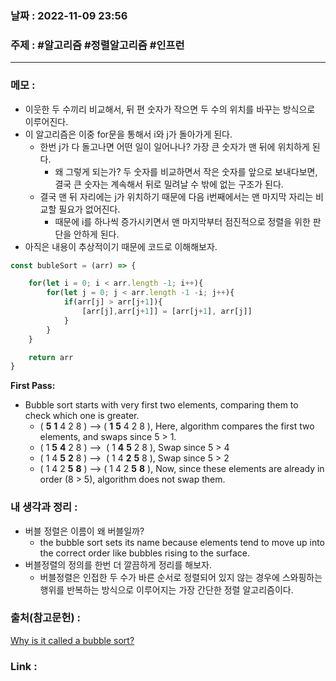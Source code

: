 ### 날짜 : 2022-11-09 23:56
### 주제 : #알고리즘 #정렬알고리즘 #인프런 

---- 

### 메모 : 
- 이웃한 두 수끼리 비교해서, 뒤 편 숫자가 작으면 두 수의 위치를 바꾸는 방식으로 이루어진다. 
- 이 알고리즘은 이중 for문을 통해서 i와 j가 돌아가게 된다. 
	- 한번 j가 다 돌고나면 어떤 일이 일어나나? 가장 큰 숫자가 맨 뒤에 위치하게 된다. 
		- 왜 그렇게 되는가? 두 숫자를 비교하면서 작은 숫자를 앞으로 보내다보면, 결국 큰 숫자는 계속해서 뒤로 밀려날 수 밖에 없는 구조가 된다. 
	- 결국 맨 뒤 자리에는 j가 위치하기 때문에 다음 i번째에서는 맨 마지막 자리는 비교할 필요가 없어진다. 
		- 때문에 i를 하나씩 증가시키면서 맨 마지막부터 점진적으로 정렬을 위한 판단을 안하게 된다. 
- 아직은 내용이 추상적이기 때문에 코드로 이해해보자. 

```javascript
const bubleSort = (arr) => {

	for(let i = 0; i < arr.length -1; i++){
		for(let j = 0; j < arr.length -1 -i; j++){
			if(arr[j] > arr[j+1]){
				[arr[j],arr[j+1]] = [arr[j+1], arr[j]]
			}
		}
	}

	return arr
}
```


**First Pass:** 

-   Bubble sort starts with very first two elements, comparing them to check which one is greater.
    -   ( **5** **1** 4 2 8 ) –> ( **1** **5** 4 2 8 ), Here, algorithm compares the first two elements, and swaps since 5 > 1. 
    -   ( 1 **5** **4** 2 8 ) –>  ( 1 **4** **5** 2 8 ), Swap since 5 > 4 
    -   ( 1 4 **5** **2** 8 ) –>  ( 1 4 **2** **5** 8 ), Swap since 5 > 2 
    -   ( 1 4 2 **5** **8** ) –> ( 1 4 2 **5** **8** ), Now, since these elements are already in order (8 > 5), algorithm does not swap them.



### 내 생각과 정리 : 
- 버블 정렬은 이름이 왜 버블일까?
	- the bubble sort sets its name because elements tend to move up into the correct order like bubbles rising to the surface. 
- 버블정렬의 정의를 한번 더 깔끔하게 정리를 해보자. 
	- 버블정렬은 인접한 두 수가 바른 순서로 정렬되어 있지 않는 경우에 스와핑하는 행위를 반복하는 방식으로 이루어지는 가장 간단한 정렬 알고리즘이다. 


### 출처(참고문헌) : 
[Why is it called a bubble sort?](https://en.wikibooks.org/wiki/Algorithm_Implementation/Sorting/Bubble_sort#Why_is_it_called_a_bubble_sort.3F)


### Link : 
